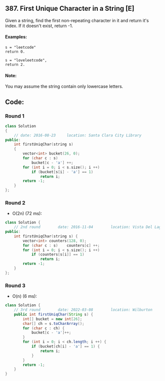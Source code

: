 ## 387. First Unique Character in a String [E]
Given a string, find the first non-repeating character in it and return it's index. If it doesn't exist, return -1.

#### Examples:
```
s = "leetcode"
return 0.

s = "loveleetcode",
return 2.
```
#### Note: 
You may assume the string contain only lowercase letters.

## Code:
### Round 1
```c++
class Solution 
{
    // date: 2016-08-23     location: Santa Clara City Library
public:
    int firstUniqChar(string s) 
    {
        vector<int> bucket(26, 0);
        for (char c : s)
            bucket[c - 'a'] ++;
        for (int i = 0; i < s.size(); i ++)
            if (bucket[s[i] - 'a'] == 1)
                return i;
        return -1;
    }
};
```

### Round 2
- O(2n) (72 ms):
```c++
class Solution {
    // 2nd round        date: 2016-11-04        location: Vista Del Lago III 
public:
    int firstUniqChar(string s) {
        vector<int> counters(128, 0);
        for (char c : s)    counters[c] ++;
        for (int i = 0; i < s.size(); i ++) 
            if (counters[s[i]] == 1)
                return i;
        return -1;
    }
};
```

### Round 3
- O(n) (6 ms):
```java
class Solution {
    // 3rd round        date: 2022-03-08        location: Wilburton
    public int firstUniqChar(String s) {
        int[] bucket = new int[26];
        char[] ch = s.toCharArray();
        for (char c : ch) {
            bucket[c - 'a']++;
        }
        for (int i = 0; i < ch.length; i ++) {
            if (bucket[ch[i] - 'a'] == 1) {
                return i;
            }
        }
        return -1;
    }
}
```
